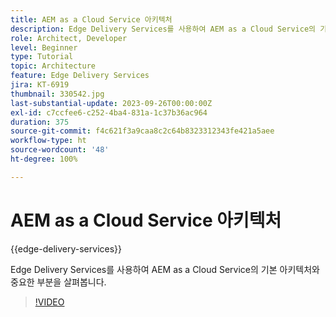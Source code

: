 ```yaml
---
title: AEM as a Cloud Service 아키텍처
description: Edge Delivery Services를 사용하여 AEM as a Cloud Service의 기본 아키텍처와 중요한 부분을 살펴봅니다.
role: Architect, Developer
level: Beginner
type: Tutorial
topic: Architecture
feature: Edge Delivery Services
jira: KT-6919
thumbnail: 330542.jpg
last-substantial-update: 2023-09-26T00:00:00Z
exl-id: c7ccfee6-c252-4ba4-831a-1c37b36ac964
duration: 375
source-git-commit: f4c621f3a9caa8c2c64b8323312343fe421a5aee
workflow-type: ht
source-wordcount: '48'
ht-degree: 100%

---
```


# AEM as a Cloud Service 아키텍처

{{edge-delivery-services}}

Edge Delivery Services를 사용하여 AEM as a Cloud Service의 기본 아키텍처와 중요한 부분을 살펴봅니다.

>[!VIDEO](https://video.tv.adobe.com/v/346184?quality=12&learn=on&captions=kor)
